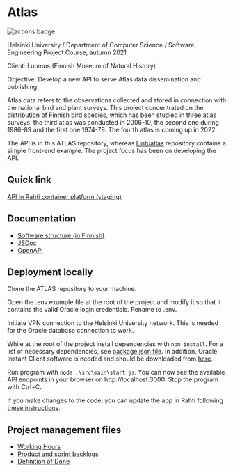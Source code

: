 # Atlas

![actions badge](https://github.com/ATLAS-ohtuprojekti/ATLAS/actions/workflows/node.js.yml/badge.svg)

Helsinki University / Department of Computer Science / Software Engineering Project Course, autumn 2021

Client: Luomus (Finnish Museum of Natural History)

Objective: Develop a new API to serve Atlas data dissemination and publishing

Atlas data refers to the observations collected and stored in connection with the national bird and plant surveys. This project concentrated on the distribution of Finnish bird species, which has been studied in three atlas surveys: the third atlas was conducted in 2006-10, the second one during 1986-89 and the first one 1974-79. The fourth atlas is coming up in 2022.

The API is in this ATLAS repository, whereas [Lintuatlas](https://github.com/ATLAS-ohtuprojekti/Lintuatlas) repository contains a simple front-end example. The project focus has been on developing the API.

## Quick link

[API in Rahti container platform (staging)](https://atlas-staging.rahtiapp.fi)

## Documentation

* [Software structure (in Finnish)](https://github.com/ATLAS-ohtuprojekti/ATLAS/blob/main/dokumentaatio/rakenne.png)
* [JSDoc](https://atlas-ohtuprojekti.github.io/ATLAS/index.html)
* [OpenAPI](https://atlas-staging.rahtiapp.fi/doc/)

## Deployment locally

Clone the ATLAS repository to your machine.

Open the .env.example file at the root of the project and modify it so that it contains the valid Oracle login credentials. Rename to .env.

Initiate VPN connection to the Helsinki University network. This is needed for the Oracle database connection to work.

While at the root of the project install dependencies with `npm install`. For a list of necessary dependencies, see [package.json file](https://github.com/ATLAS-ohtuprojekti/ATLAS/blob/main/package.json). In addition, Oracle Instant Client software is needed and should be downloaded from [here](https://www.oracle.com/database/technologies/instant-client.html).

Run program with `node .\src\main\start.js`. You can now see the available API endpoints in your browser on http://localhost:3000. Stop the program with Ctrl+C.

If you make changes to the code, you can update the app in Rahti following [these instructions](https://github.com/ATLAS-ohtuprojekti/ATLAS/blob/main/dokumentaatio/imagen_pushaus.md).







## Project management files

* [Working Hours](https://docs.google.com/spreadsheets/d/19Y2sjV4hNleklp-nDP_OXDvz_ATXy6dcdp0JDMt3L9Q/edit#gid=1182794126)
* [Product and sprint backlogs](https://docs.google.com/spreadsheets/d/19Y2sjV4hNleklp-nDP_OXDvz_ATXy6dcdp0JDMt3L9Q/edit#gid=1236889651)
* [Definition of Done](https://github.com/ATLAS-ohtuprojekti/ATLAS/blob/main/dokumentaatio/dod.md)

